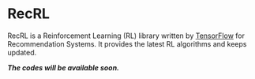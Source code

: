 # RecRL

RecRL is a Reinforcement Learning (RL) library written by [TensorFlow](https://www.tensorflow.org) for Recommendation Systems. It provides the latest RL algorithms and keeps updated.

***The codes will be available soon.***

